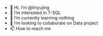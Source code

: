 - 👋 Hi, I’m @linyujing
- 👀 I’m interested in T-SQL
- 🌱 I’m currently learning nothing
- 💞️ I’m looking to collaborate on Data project
- 📫 How to reach me 

<!---
linyujing/linyujing is a ✨ special ✨ repository because its `README.md` (this file) appears on your GitHub profile.
You can click the Preview link to take a look at your changes.
--->
